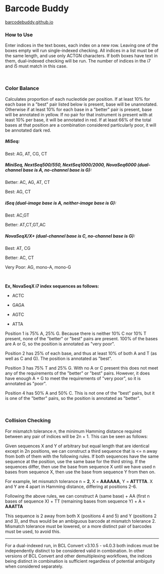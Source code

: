 # Barcode Buddy

[barcodebuddy.github.io](barcodebuddy.github.io)

### How to Use
Enter indices in the text boxes, each index on a new row. Leaving one of the boxes empty will run single-indexed checking. All indices in a list must be of the same length, and use only ACTGN characters. If both boxes have text in them, dual-indexed checking will be run. The number of indices in the i7 and i5 must match in this case.

&nbsp;

### Color Balance
Calculates proportion of each nucleotide per position. If at least 10% for each base in a "best" pair listed below is present, base will be unannotated. Otherwise if at least 10% for each base in a "better" pair is present, base will be annotated in yellow. If no pair for that instrument is present with at least 10% per base, it will be annotated in red. If at least 66% of the total bases at that position are a combination considered particularly poor, it will be annotated dark red.

##### MiSeq:
Best: AG, AT, CG, CT

##### MiniSeq, NextSeq500/550, NextSeq1000/2000, NovaSeq6000 (dual-channel base is A, no-channel base is G):
Better: AC, AG, AT, CT

Best: AG, CT

##### iSeq (dual-image base is A, neither-image base is G):
Best: AC,GT

Better: AT,CT,GT,AC

##### NovaSeqX/X+ (dual-channel base is C, no-channel base is G):
Best: AT, CG

Better: AC, CT

Very Poor: AG, mono-A, mono-G

&nbsp;

**Ex, NovaSeqX i7 index sequences as follows:**

* ACTC

* GAGA

* AGTC

* ATTA

Position 1 is 75% A, 25% G. Because there is neither 10% C nor 10% T present, none of the "better" or "best" pairs are present. 100% of the bases are A or G, so the position is annotated as "very poor".

Position 2 has 25% of each base, and thus at least 10% of both A and T (as well as C and G). The position is annotated as "best".

Position 3 has 75% T and 25% G. With no A or C present this does not meet any of the requirements of the "better" or "best" pairs. However, it does have enough A + G to meet the requirements of "very poor", so it is annotated as "poor".

Position 4 has 50% A and 50% C. This is not one of the "best" pairs, but it is one of the "better" pairs, so the position is annotated as "better".

&nbsp;

### Collision Checking

For mismatch tolerance *n*, the minimum Hamming distance required between any pair of indices will be 2n + 1. This can be seen as follows:

Given sequences X and Y of arbitrary but equal length that are identical except in 2n positions, we can construct a third sequence that is <= n away from both of them with the following rules. If both sequences have the same sequence at the position, use the same base for the third string. If the sequences differ, then use the base from sequence X until we have used n bases from sequence X, then use the base from sequence Y from then on.

For example, let mismatch tolerance n = **2**, X = **AAAAAA**, Y = **ATTTTA**. X and Y are 4 apart in Hamming distance, differing at positions 2-6.

Following the above rules, we can construct A (same base) + AA (first n bases of sequence X) + TT (remaining bases from sequence Y) + A = **AAATTA**

This sequence is 2 away from both X (positions 4 and 5) and Y (positions 2 and 3), and thus would be an ambiguous barcode at mismatch tolerance 2. Mismatch tolerance must be lowered, or a more distinct pair of barcodes must be used, to avoid this.

----

For a dual-indexed run, in  BCL Convert v3.10.5 - v4.0.3 both indices must be independently distinct to be considered valid in combination. In other versions of BCL Convert and other demultiplexing workflows, the indices being distinct in combination is sufficient regardless of potential ambiguity when considered separately.
